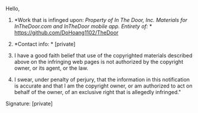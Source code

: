 Hello,

1) *Work that is infinged upon: *Property of In The Door, Inc. Materials
for InTheDoor.com and InTheDoor mobile app. Entirety of:* *
https://github.com/DoHoang1102/TheDoor

2) *Contact info: * [private]

3) I have a good faith belief that use of the copyrighted materials
described above on the infringing web pages is not authorized by the
copyright owner, or its agent, or the law.

4) I swear, under penalty of perjury, that the information in this
notification is accurate and that I am the copyright owner, or am
authorized to act on behalf of the owner, of an exclusive right that is
allegedly infringed."

Signature:
[private]
